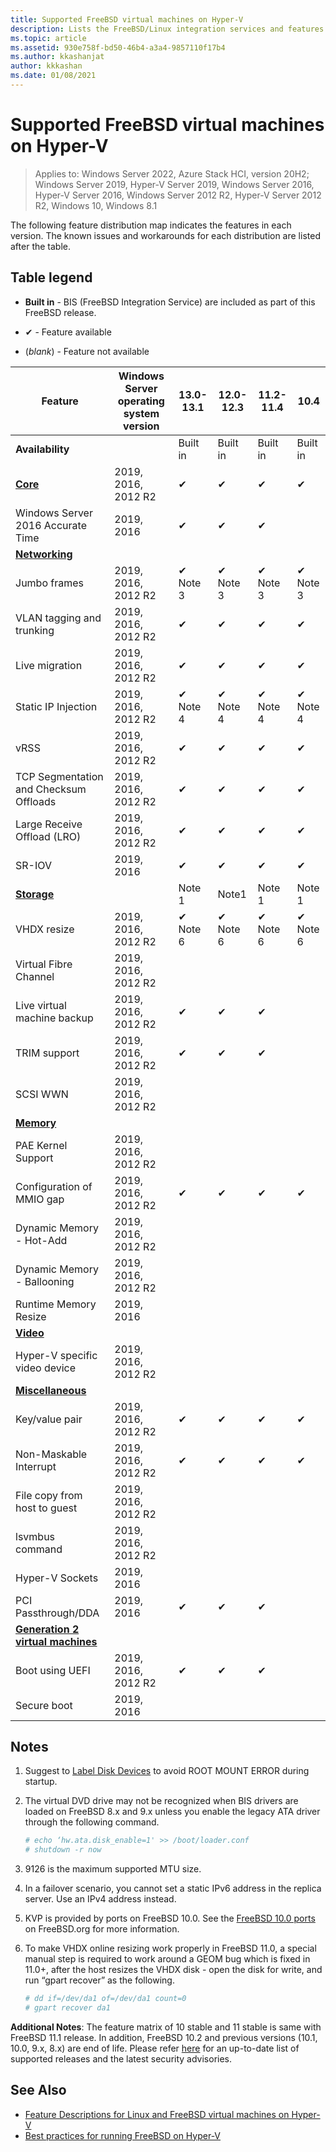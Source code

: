 ```yaml
---
title: Supported FreeBSD virtual machines on Hyper-V
description: Lists the FreeBSD/Linux integration services and features included in each version
ms.topic: article
ms.assetid: 930e758f-bd50-46b4-a3a4-9857110f17b4
ms.author: kkashanjat
author: kkkashan
ms.date: 01/08/2021
---
```

# Supported FreeBSD virtual machines on Hyper-V

>Applies to: Windows Server 2022, Azure Stack HCI, version 20H2; Windows Server 2019, Hyper-V Server 2019, Windows Server 2016, Hyper-V Server 2016, Windows Server 2012 R2, Hyper-V Server 2012 R2, Windows 10, Windows 8.1

The following feature distribution map indicates the features in each version. The known issues and workarounds for each distribution are listed after the table.

## Table legend

* **Built in** - BIS (FreeBSD Integration Service) are included as part of this FreeBSD release.

* &#10004; - Feature available

* (*blank*) - Feature not available

| **Feature**                                                                                                                                  | **Windows Server operating system version** | **13.0-13.1** | **12.0-12.3** | **11.2-11.4** | **10.4** |
|----------------------------------------------------------------------------------------------------------------------------------------------|---------------------------------------------|---------------|---------------|---------------|----------|
| **Availability**                                                                                                                             |                                             | Built in      | Built in      | Built in      | Built in |
| **[Core](Feature-Descriptions-for-Linux-and-FreeBSD-virtual-machines-on-Hyper-V.md#core)**                                                   | 2019, 2016, 2012 R2                         | ✔             | ✔             | ✔             | ✔        |
| Windows Server 2016 Accurate Time                                                                                                            | 2019, 2016                                  | ✔             | ✔             | ✔             |          |
| **[Networking](Feature-Descriptions-for-Linux-and-FreeBSD-virtual-machines-on-Hyper-V.md#networking)**                                       |                                             |               |               |               |          |
| Jumbo frames                                                                                                                                 | 2019, 2016, 2012 R2                         | ✔ Note 3      | ✔ Note 3      | ✔ Note 3      | ✔ Note 3 |
| VLAN tagging and trunking                                                                                                                    | 2019, 2016, 2012 R2                         | ✔             | ✔             | ✔             | ✔        |
| Live migration                                                                                                                               | 2019, 2016, 2012 R2                         | ✔             | ✔             | ✔             | ✔        |
| Static IP Injection                                                                                                                          | 2019, 2016, 2012 R2                         | ✔ Note 4      | ✔ Note 4      | ✔ Note 4      | ✔ Note 4 |
| vRSS                                                                                                                                         | 2019, 2016, 2012 R2                         | ✔             | ✔             | ✔             | ✔        |
| TCP Segmentation and Checksum Offloads                                                                                                       | 2019, 2016, 2012 R2                         | ✔             | ✔             | ✔             | ✔        |
| Large Receive Offload (LRO)                                                                                                                  | 2019, 2016, 2012 R2                         | ✔             | ✔             | ✔             | ✔        |
| SR-IOV                                                                                                                                       | 2019, 2016                                  | ✔             | ✔             | ✔             | ✔        |
| **[Storage](Feature-Descriptions-for-Linux-and-FreeBSD-virtual-machines-on-Hyper-V.md#storage)**                                             |                                             | Note 1        | Note1         | Note 1        | Note 1   |
| VHDX resize                                                                                                                                  | 2019, 2016, 2012 R2                         | ✔ Note 6      | ✔ Note 6      | ✔ Note 6      | ✔ Note 6 |
| Virtual Fibre Channel                                                                                                                        | 2019, 2016, 2012 R2                         |               |               |               |          |
| Live virtual machine backup                                                                                                                  | 2019, 2016, 2012 R2                         | ✔             | ✔             | ✔             |          |
| TRIM support                                                                                                                                 | 2019, 2016, 2012 R2                         | ✔             | ✔             | ✔             |          |
| SCSI WWN                                                                                                                                     | 2019, 2016, 2012 R2                         |               |               |               |          |
| **[Memory](Feature-Descriptions-for-Linux-and-FreeBSD-virtual-machines-on-Hyper-V.md#memory)**                                               |                                             |               |               |               |          |
| PAE Kernel Support                                                                                                                           | 2019, 2016, 2012 R2                         |               |               |               |          |
| Configuration of MMIO gap                                                                                                                    | 2019, 2016, 2012 R2                         | ✔             | ✔             | ✔             | ✔        |
| Dynamic Memory - Hot-Add                                                                                                                     | 2019, 2016, 2012 R2                         |               |               |               |          |
| Dynamic Memory - Ballooning                                                                                                                  | 2019, 2016, 2012 R2                         |               |               |               |          |
| Runtime Memory Resize                                                                                                                        | 2019, 2016                                  |               |               |               |          |
| **[Video](Feature-Descriptions-for-Linux-and-FreeBSD-virtual-machines-on-Hyper-V.md#video)**                                                 |                                             |               |               |               |          |
| Hyper-V specific video device                                                                                                                | 2019, 2016, 2012 R2                         |               |               |               |          |
| **[Miscellaneous](Feature-Descriptions-for-Linux-and-FreeBSD-virtual-machines-on-Hyper-V.md#miscellaneous)**                                 |                                             |               |               |               |          |
| Key/value pair                                                                                                                               | 2019, 2016, 2012 R2                         | ✔             | ✔             | ✔             | ✔        |
| Non-Maskable Interrupt                                                                                                                       | 2019, 2016, 2012 R2                         | ✔             | ✔             | ✔             | ✔        |
| File copy from host to guest                                                                                                                 | 2019, 2016, 2012 R2                         |               |               |               |          |
| lsvmbus command                                                                                                                              | 2019, 2016, 2012 R2                         |               |               |               |          |
| Hyper-V Sockets                                                                                                                              | 2019, 2016                                  |               |               |               |          |
| PCI Passthrough/DDA                                                                                                                          | 2019, 2016                                  | ✔             | ✔             | ✔             |          |
| **[Generation 2 virtual machines](Feature-Descriptions-for-Linux-and-FreeBSD-virtual-machines-on-Hyper-V.md#generation-2-virtual-machines)** |                                             |               |               |               |          |
| Boot using UEFI                                                                                                                              | 2019, 2016, 2012 R2                         | ✔             | ✔             | ✔             |          |
| Secure boot                                                                                                                                  | 2019, 2016                                  |               |               |               |          |

## <a name="BKMK_notes"></a>Notes

1. Suggest to [Label Disk Devices]( https://www.freebsd.org/doc/handbook/geom-glabel.html) to avoid ROOT MOUNT ERROR during startup.

2. The virtual DVD drive may not be recognized when BIS drivers are loaded on FreeBSD 8.x and 9.x unless you enable the legacy ATA driver through the following command.
    ```sh
    # echo ‘hw.ata.disk_enable=1' >> /boot/loader.conf
    # shutdown -r now
    ```

3. 9126 is the maximum supported MTU size.

4. In a failover scenario, you cannot set a static IPv6 address in the replica server. Use an IPv4 address instead.

5. KVP is provided by ports on FreeBSD 10.0. See the [FreeBSD 10.0 ports](https://svnweb.freebsd.org/ports/branches/2015Q1/emulators/hyperv-is/) on FreeBSD.org for more information.

6. To make VHDX online resizing work properly in FreeBSD 11.0, a special manual step is required to work around a GEOM bug which is fixed in 11.0+, after the host resizes the VHDX disk - open the disk for write, and run “gpart recover” as the following.
    ```sh
    # dd if=/dev/da1 of=/dev/da1 count=0
    # gpart recover da1
    ```

**Additional Notes**: The feature matrix of 10 stable and 11 stable is same with FreeBSD 11.1 release. In addition, FreeBSD 10.2 and previous versions (10.1, 10.0, 9.x, 8.x) are end of life. Please refer [here](https://security.freebsd.org/) for an up-to-date list of supported releases and the latest security advisories.

## See Also

* [Feature Descriptions for Linux and FreeBSD virtual machines on Hyper-V](Feature-Descriptions-for-Linux-and-FreeBSD-virtual-machines-on-Hyper-V.md)
* [Best practices for running FreeBSD on Hyper-V](Best-practices-for-running-FreeBSD-on-Hyper-V.md)
